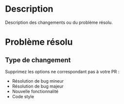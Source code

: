 # Description

Description des changements ou du problème résolu. 

# Problème résolu

## Type de changement

Supprimez les options ne correspondant pas à votre PR :

-  Résolution de bug mineur
-  Résolution de bug majeur
-  Nouvelle fonctionnalité
-  Code style
